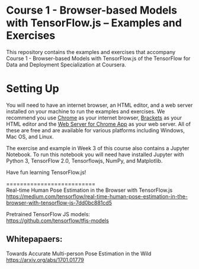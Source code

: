 Course 1 - Browser-based Models with TensorFlow.js – Examples and Exercises
===========================================================================

This repository contains the examples and exercises that accompany Course 1 - Browser-based Models with TensorFlow.js of the TensorFlow for Data and Deployment Specialization at Coursera. 

# Setting Up

You will need to have an internet browser, an HTML editor, and a web server installed on your machine to run the examples and exercises. We recommend you use [Chrome](https://www.google.com/chrome/) as your internet browser,  [Brackets](http://brackets.io/) as your HTML editor and the [Web Server for Chrome App](https://chrome.google.com/webstore/detail/web-server-for-chrome/ofhbbkphhbklhfoeikjpcbhemlocgigb?hl=en) as your web server. All of these are free and are available for various platforms including Windows, Mac OS, and Linux. 

The exercise and example in Week 3 of this course also contains a Jupyter Notebook. To run this notebook you will need have installed Jupyter with Python 3, TensorFlow 2.0, Tensorflowjs, NumPy, and Matplotlib.  


Have fun learning TensorFlow.js!



==========================  
Real-time Human Pose Estimation in the Browser with TensorFlow.js  
https://medium.com/tensorflow/real-time-human-pose-estimation-in-the-browser-with-tensorflow-js-7dd0bc881cd5  

Pretrained TensorFlow JS models:  
https://github.com/tensorflow/tfjs-models  



Whitepapaers:
-------------
Towards Accurate Multi-person Pose Estimation in the Wild  
https://arxiv.org/abs/1701.01779  
